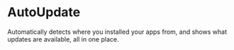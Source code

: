 # AutoUpdate
Automatically detects where you installed your apps from, and shows what updates are available, all in one place.
